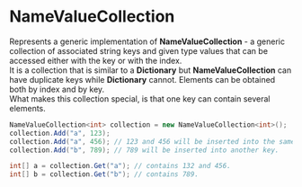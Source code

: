 # NameValueCollection
Represents a generic implementation of __NameValueCollection__ - a generic collection of associated string keys and given type values that can be accessed either with the key or with the index.  
It is a collection that is similar to a __Dictionary__ but __NameValueCollection__ can have duplicate keys while __Dictionary__ cannot. Elements can be obtained both by index and by key.  
What makes this collection special, is that one key can contain several elements. 


```csharp
NameValueCollection<int> collection = new NameValueCollection<int>();
collection.Add("a", 123);
collection.Add("a", 456); // 123 and 456 will be inserted into the same key. 
collection.Add("b", 789); // 789 will be inserted into another key.

int[] a = collection.Get("a"); // contains 132 and 456.
int[] b = collection.Get("b"); // contains 789.
```
